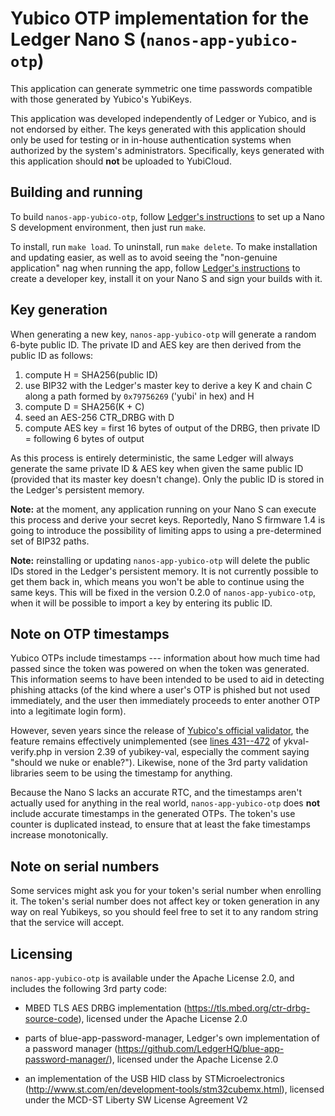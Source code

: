 # Yubico OTP implementation for the Ledger Nano S (`nanos-app-yubico-otp`)

This application can generate symmetric one time passwords compatible with those generated by Yubico's YubiKeys.

This application was developed independently of Ledger or Yubico, and is not endorsed by either. The keys generated with this application should only be used for testing or in in-house authentication systems when authorized by the system's administrators. Specifically, keys generated with this application should **not** be uploaded to YubiCloud.

## Building and running

To build `nanos-app-yubico-otp`, follow [Ledger's instructions](https://github.com/LedgerHQ/blue-devenv) to set up a Nano S development environment, then just run `make`.

To install, run `make load`. To uninstall, run `make delete`. To make installation and updating easier, as well as to avoid seeing the "non-genuine application" nag when running the app, follow [Ledger's instructions](https://blog.ledger.co/a-short-guide-to-nano-s-firmware-1-3-features-b92c939e7c9f#7ba2) to create a developer key, install it on your Nano S and sign your builds with it.

## Key generation

When generating a new key, `nanos-app-yubico-otp` will generate a random 6-byte public ID. The private ID and AES key are then derived from the public ID as follows:

1. compute H = SHA256(public ID)
2. use BIP32 with the Ledger's master key to derive a key K and chain C along a path formed by `0x79756269` ('yubi' in hex) and H
3. compute D = SHA256(K + C)
4. seed an AES-256 CTR_DRBG with D
5. compute AES key = first 16 bytes of output of the DRBG, then private ID = following 6 bytes of output

As this process is entirely deterministic, the same Ledger will always generate the same private ID & AES key when given the same public ID (provided that its master key doesn't change). Only the public ID is stored in the Ledger's persistent memory.

**Note:** at the moment, any application running on your Nano S can execute this process and derive your secret keys. Reportedly, Nano S firmware 1.4 is going to introduce the possibility of limiting apps to using a pre-determined set of BIP32 paths.

**Note:** reinstalling or updating `nanos-app-yubico-otp` will delete the public IDs stored in the Ledger's persistent memory. It is not currently possible to get them back in, which means you won't be able to continue using the same keys. This will be fixed in the version 0.2.0 of `nanos-app-yubico-otp`, when it will be possible to import a key by entering its public ID.

## Note on OTP timestamps

Yubico OTPs include timestamps --- information about how much time had passed since the token was powered on when the token was generated. This information seems to have been intended to be used to aid in detecting phishing attacks (of the kind where a user's OTP is phished but not used immediately, and the user then immediately proceeds to enter another OTP into a legitimate login form).

However, seven years since the release of [Yubico's official validator](https://developers.yubico.com/yubikey-val/), the feature remains effectively unimplemented (see [lines 431--472](https://github.com/Yubico/yubikey-val/blob/b8168539ba6b6026675b5af8404449cc273c1971/ykval-verify.php#L431-L472) of ykval-verify.php in version 2.39 of yubikey-val, especially the comment saying "should we nuke or enable?"). Likewise, none of the 3rd party validation libraries seem to be using the timestamp for anything.

Because the Nano S lacks an accurate RTC, and the timestamps aren't actually used for anything in the real world, `nanos-app-yubico-otp` does **not** include accurate timestamps in the generated OTPs. The token's use counter is duplicated instead, to ensure that at least the fake timestamps increase monotonically.

## Note on serial numbers

Some services might ask you for your token's serial number when enrolling it. The token's serial number does not affect key or token generation in any way on real Yubikeys, so you should feel free to set it to any random string that the service will accept.

## Licensing

`nanos-app-yubico-otp` is available under the Apache License 2.0, and includes the following 3rd party code:

  * MBED TLS AES DRBG implementation (https://tls.mbed.org/ctr-drbg-source-code), licensed under the Apache License 2.0

  * parts of blue-app-password-manager, Ledger's own implementation of a password manager (https://github.com/LedgerHQ/blue-app-password-manager/), licensed under the Apache License 2.0

  * an implementation of the USB HID class by STMicroelectronics (http://www.st.com/en/development-tools/stm32cubemx.html), licensed under the MCD-ST Liberty SW License Agreement V2
